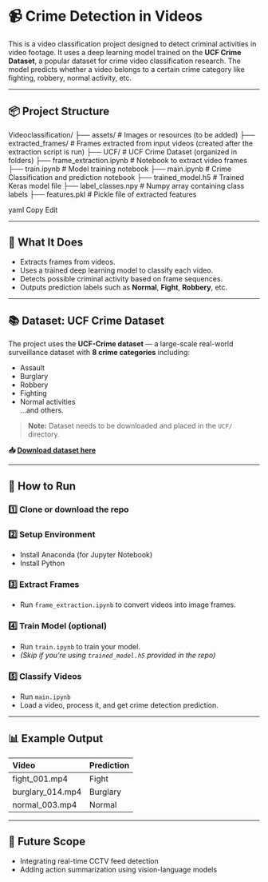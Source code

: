 # 📹 Crime Detection in Videos

This is a video classification project designed to detect criminal activities in video footage. It uses a deep learning model trained on the **UCF Crime Dataset**, a popular dataset for crime video classification research. The model predicts whether a video belongs to a certain crime category like fighting, robbery, normal activity, etc.

---

## 📦 Project Structure

Videoclassification/
├── assets/ # Images or resources (to be added)
├── extracted_frames/ # Frames extracted from input videos (created after the extraction script is run)
├── UCF/ # UCF Crime Dataset (organized in folders)
├── frame_extraction.ipynb # Notebook to extract video frames
├── train.ipynb # Model training notebook
├── main.ipynb # Crime Classification and prediction notebook
├── trained_model.h5 # Trained Keras model file
├── label_classes.npy # Numpy array containing class labels
├── features.pkl # Pickle file of extracted features

yaml
Copy
Edit

---

## 📖 What It Does

- Extracts frames from videos.
- Uses a trained deep learning model to classify each video.
- Detects possible criminal activity based on frame sequences.
- Outputs prediction labels such as **Normal**, **Fight**, **Robbery**, etc.

---

## 📚 Dataset: UCF Crime Dataset

The project uses the **UCF-Crime dataset** — a large-scale real-world surveillance dataset with **8 crime categories** including:

- Assault
- Burglary
- Robbery
- Fighting
- Normal activities  
…and others.

> **Note:** Dataset needs to be downloaded and placed in the `UCF/` directory.

**📥 [Download dataset here](https://www.kaggle.com/datasets/mission-ai/crimeucfdataset?resource=download)**

---

## 🚀 How to Run

### 1️⃣ Clone or download the repo

### 2️⃣ Setup Environment

- Install Anaconda (for Jupyter Notebook)
- Install Python

### 3️⃣ Extract Frames

- Run `frame_extraction.ipynb` to convert videos into image frames.

### 4️⃣ Train Model (optional)

- Run `train.ipynb` to train your model.
- *(Skip if you're using `trained_model.h5` provided in the repo)*

### 5️⃣ Classify Videos

- Run `main.ipynb`
- Load a video, process it, and get crime detection prediction.

---

## 📊 Example Output

| Video            | Prediction |
|:----------------|:------------|
| fight_001.mp4    | Fight       |
| burglary_014.mp4 | Burglary    |
| normal_003.mp4   | Normal      |

---

## 📌 Future Scope

- Integrating real-time CCTV feed detection
- Adding action summarization using vision-language models